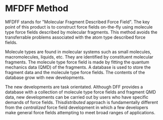 # MFDFF Method

MFDFF stands for "Molecular Fragment Described Force Field". The key point of this product is to construct force fields on-the-fly using molecule type force fields described by molecular fragments. This method avoids the transferrable problems associated with the atom type described force fields.  

Molecule types are found in molecular systems such as small molecules, macromolecules, liquids, etc. They are identified by constituent molecular fragments. The molecule type force field is made by fitting the quantum mechanics data (QMD) of the fragments. A database is used to store the fragment data and the molecule type force fields. The contents of the database grow with new developments. 

The new developments are task orientated. Although DFF provides a database with a collection of molecule type force fields and fragment QMD data, new developments can be carried out by users who have specific demands of force fields. This*distributed* approach is fundamentally different from the *centralized* force field development in which a few developers make general force fields attempting to meet broad ranges of applications.




